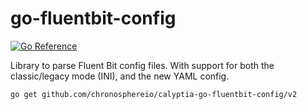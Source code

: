 # go-fluentbit-config

[![Go Reference](https://pkg.go.dev/badge/github.com/chronosphereio/calyptia-go-fluentbit-config/v2.svg)](https://pkg.go.dev/github.com/chronosphereio/calyptia-go-fluentbit-config/v2)

Library to parse Fluent Bit config files. With support for both the classic/legacy mode (INI), and the new YAML config.

```bash
go get github.com/chronosphereio/calyptia-go-fluentbit-config/v2
```
